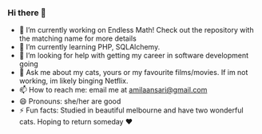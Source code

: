 ### Hi there 👋

<!--
**amilaansari/amilaansari** is a ✨ _special_ ✨ repository because its `README.md` (this file) appears on your GitHub profile.

Here are some ideas to get you started:

- 🔭 I’m currently working on ...
- 🌱 I’m currently learning ...
- 👯 I’m looking to collaborate on ...
- 🤔 I’m looking for help with ...
- 💬 Ask me about ...
- 📫 How to reach me: ...
- 😄 Pronouns: ...
- ⚡ Fun fact: ...
-->


- 🔭 I’m currently working on Endless Math! Check out the repository with the matching name for more details
- 🌱 I’m currently learning PHP, SQLAlchemy.
- 🤔 I’m looking for help with getting my career in software development going
- 💬 Ask me about my cats, yours or my favourite films/movies. If im not working, im likely binging Netflix.
- 📫 How to reach me: email me at amilaansari@gmail.com
- 😄 Pronouns: she/her are good 
- ⚡ Fun facts: Studied in beautiful melbourne and have two wonderful cats. Hoping to return someday :heart:
